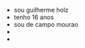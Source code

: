 - sou guilherme holz 
- tenho 16 anos 
- sou de campo mourao 
-
- 

<!---
GUIHOLZ/GUIHOLZ is a ✨ special ✨ repository because its `README.md` (this file) appears on your GitHub profile.
You can click the Preview link to take a look at your changes.
--->
